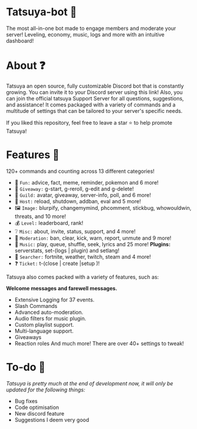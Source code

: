 # Tatsuya-bot 🤖
The most all-in-one bot made to engage members and moderate your server! Leveling, economy, music, logs and more with an intuitive dashboard!

# About ❓
Tatsuya an open source, fully customizable Discord bot that is constantly growing. You can invite it to your Discord server using this link! Also, you can join the official tatsuya Support Server for all questions, suggestions, and assistance! It comes packaged with a variety of commands and a multitude of settings that can be tailored to your server's specific needs.

If you liked this repository, feel free to leave a star ⭐ to help promote Tatsuya!

# Features 💎
120+ commands and counting across 13 different categories!

- 🎉 `Fun:` advice, fact, meme, reminder, pokemon and 6 more!
- 🎁 `Giveaway:` g-start, g-reroll, g-edit and g-delete!
- 💬 `Guild:` avatar, giveaway, server-info, poll, and 6 more!
- 👑 `Host:` reload, shutdown, addban, eval and 5 more!
- 🖼 `Image:` blurpify, changemymind, phcomment, stickbug, whowouldwin, threats, and 10 more!
- 💰 `Level:` leaderboard, rank!
- ❔ `Misc:` about, invite, status, support, and 4 more!
- 🚓 `Moderation:` ban, clear, kick, warn, report, unmute and 9 more!
- 🎵 `Music:` play, queue, shuffle, seek, lyrics and 25 more!
**Plugins:** serverstats, set-(logs | plugin) and setlang!
- 🔎 `Searcher:` fortnite, weather, twitch, steam and 4 more!
- ❓ `Ticket:` t-(close | create |setup )!

Tatsuya also comes packed with a variety of features, such as:

**Welcome messages and farewell messages.**
- Extensive Logging for 37 events.
- Slash Commands
- Advanced auto-moderation.
- Audio filters for music plugin.
- Custom playlist support.
- Multi-language support.
- Giveaways
- Reaction roles
And much more! There are over 40+ settings to tweak!

# To-do 🔗
*Tatsuya is pretty much at the end of development now, it will only be updated for the following things:*

- Bug fixes
- Code optimisation
- New discord feature
- Suggestions I deem very good
